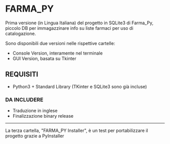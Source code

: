 # FARMA_PY

Prima versione (in Lingua Italiana) del progetto in SQLite3 di Farma_Py, piccolo DB per immagazzinare info su liste farmaci per uso di catalogazione.

Sono disponibili due versioni nelle rispettive cartelle:
* Console Version, interamente nel terminale
* GUI Version, basata su Tkinter

## REQUISITI

* Python3 + Standard Library (TKinter e SQLite3 sono già incluse)

### DA INCLUDERE

* Traduzione in inglese
* Finalizzazione binary release

---

La terza cartella, "FARMA_PY Installer", è un test per portabilizzare il progetto grazie a PyInstaller
